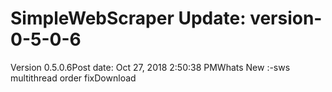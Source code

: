 # SimpleWebScraper Update: version-0-5-0-6

Version 0.5.0.6Post date: Oct 27, 2018 2:50:38 PMWhats New :-sws multithread order fixDownload